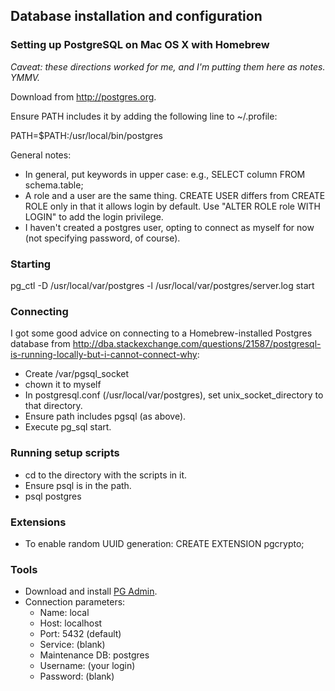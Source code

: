 ## Database installation and configuration

### Setting up PostgreSQL on Mac OS X with Homebrew

*Caveat: these directions worked for me, and I'm putting them here as notes. YMMV.*

Download from http://postgres.org.

Ensure PATH includes it by adding the following line to ~/.profile:

PATH=$PATH:/usr/local/bin/postgres

General notes:

- In general, put keywords in upper case: e.g., SELECT column FROM schema.table;
- A role and a user are the same thing. CREATE USER differs from CREATE ROLE only in that it allows login by default. Use "ALTER ROLE role WITH LOGIN" to add the login privilege.
- I haven't created a postgres user, opting to connect as myself for now (not specifying password, of course).

### Starting

pg_ctl -D /usr/local/var/postgres -l /usr/local/var/postgres/server.log start

### Connecting

I got some good advice on connecting to a Homebrew-installed Postgres database from http://dba.stackexchange.com/questions/21587/postgresql-is-running-locally-but-i-cannot-connect-why:

- Create /var/pgsql_socket
- chown it to myself
- In postgresql.conf (/usr/local/var/postgres), set unix_socket_directory to that directory.
- Ensure path includes pgsql (as above).
- Execute pg_sql start.

### Running setup scripts

- cd to the directory with the scripts in it.
- Ensure psql is in the path.
- psql postgres

### Extensions

- To enable random UUID generation: CREATE EXTENSION pgcrypto;

### Tools

- Download and install [PG Admin](http://www.pgadmin.org/download/).
- Connection parameters:
  - Name: local
  - Host: localhost
  - Port: 5432 (default)
  - Service: (blank)
  - Maintenance DB: postgres
  - Username: (your login)
  - Password: (blank)

